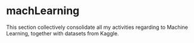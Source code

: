 # machLearning
This section collectively consolidate all my activities regarding to Machine Learning, together with datasets from Kaggle.
